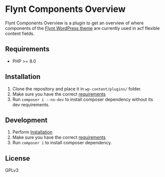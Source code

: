 # Flynt Components Overview

Flynt Components Overview is a plugin to get an overview of where components of the [Flynt WordPress theme](https://github.com/flyntwp/flynt) are currently used in acf flexible content fields.

## Requirements

- PHP >= 8.0

## Installation

1. Clone the repository and place it in `wp-content/plugins/` folder.
2. Make sure you have the correct [requirements](#requirements)
3. Run `composer i --no-dev` to install composer dependency without its dev requirements.

## Development

1. Perform [Installation](#installation)
3. Make sure you have the correct [requirements](#requirements)
2. Run `composer i` to install composer dependency.

## License

GPLv3
